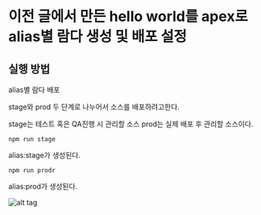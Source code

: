# 이전 글에서 만든 hello world를 apex로 alias별 람다 생성 및 배포 설정

## 실행 방법

alias별 람다 배포

stage와 prod 두 단계로 나누어서 소스를 배포하려고한다.

stage는 테스트 혹은 QA진행 시 관리할 소스
prod는 실제 배포 후 관리할 소스이다.

```
npm run stage
```

alias:stage가 생성된다.


```
npm run prodr
```

alias:prod가 생성된다.

![alt tag](http://thumbnail.egloos.net/600x0/http://pds21.egloos.com/pds/201703/26/38/e0015438_58d7994303a450.png)

